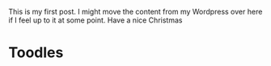 This is my first post. I might move the content from my Wordpress over here if I feel up to it at some point.
Have a nice Christmas
# Toodles
